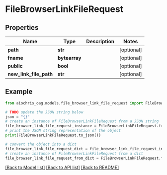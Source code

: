 # FileBrowserLinkFileRequest


## Properties

Name | Type | Description | Notes
------------ | ------------- | ------------- | -------------
**path** | **str** |  | [optional] 
**fname** | **bytearray** |  | [optional] 
**public** | **bool** |  | [optional] 
**new_link_file_path** | **str** |  | [optional] 

## Example

```python
from aiochris_oag.models.file_browser_link_file_request import FileBrowserLinkFileRequest

# TODO update the JSON string below
json = "{}"
# create an instance of FileBrowserLinkFileRequest from a JSON string
file_browser_link_file_request_instance = FileBrowserLinkFileRequest.from_json(json)
# print the JSON string representation of the object
print(FileBrowserLinkFileRequest.to_json())

# convert the object into a dict
file_browser_link_file_request_dict = file_browser_link_file_request_instance.to_dict()
# create an instance of FileBrowserLinkFileRequest from a dict
file_browser_link_file_request_from_dict = FileBrowserLinkFileRequest.from_dict(file_browser_link_file_request_dict)
```
[[Back to Model list]](../README.md#documentation-for-models) [[Back to API list]](../README.md#documentation-for-api-endpoints) [[Back to README]](../README.md)


